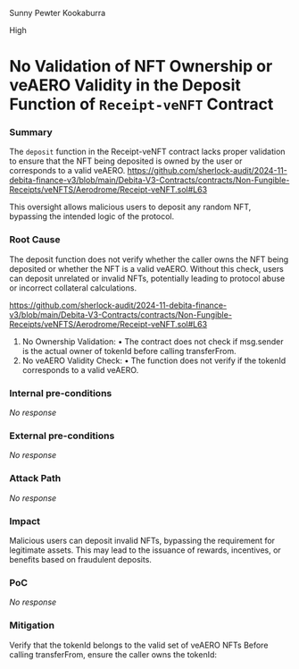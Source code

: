 Sunny Pewter Kookaburra

High

# No Validation of NFT Ownership or veAERO Validity in the Deposit Function of `Receipt-veNFT` Contract

### Summary

The `deposit` function in the Receipt-veNFT contract lacks proper validation to ensure that the NFT being deposited is owned by the user or corresponds to a valid veAERO.
https://github.com/sherlock-audit/2024-11-debita-finance-v3/blob/main/Debita-V3-Contracts/contracts/Non-Fungible-Receipts/veNFTS/Aerodrome/Receipt-veNFT.sol#L63

 This oversight allows malicious users to deposit any random NFT, bypassing the intended logic of the protocol.

### Root Cause

The deposit function does not verify whether the caller owns the NFT being deposited or whether the NFT is a valid veAERO. Without this check, users can deposit unrelated or invalid NFTs, potentially leading to protocol abuse or incorrect collateral calculations.

https://github.com/sherlock-audit/2024-11-debita-finance-v3/blob/main/Debita-V3-Contracts/contracts/Non-Fungible-Receipts/veNFTS/Aerodrome/Receipt-veNFT.sol#L63

1.	No Ownership Validation:
	•	The contract does not check if msg.sender is the actual owner of tokenId before calling transferFrom.
2.	No veAERO Validity Check:
	•	The function does not verify if the tokenId corresponds to a valid veAERO.

### Internal pre-conditions

_No response_

### External pre-conditions

_No response_

### Attack Path

_No response_

### Impact

Malicious users can deposit invalid NFTs, bypassing the requirement for legitimate assets.
This may lead to the issuance of rewards, incentives, or benefits based on fraudulent deposits.

### PoC

_No response_

### Mitigation

Verify that the tokenId belongs to the valid set of veAERO NFTs
Before calling transferFrom, ensure the caller owns the tokenId: